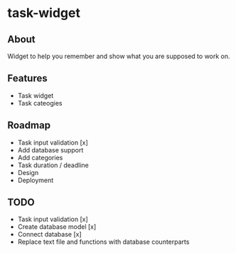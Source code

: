 # task-widget
## About
Widget to help you remember and show what you are supposed to work on.

## Features
- Task widget
- Task cateogies

## Roadmap
- Task input validation [x]
- Add database support
- Add categories
- Task duration / deadline
- Design
- Deployment

## TODO
- Task input validation [x]
- Create database model [x]
- Connect database [x]
- Replace text file and functions with database counterparts
